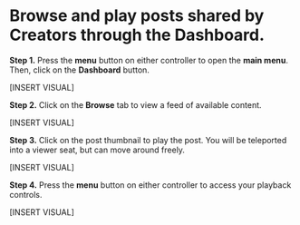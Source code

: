 # Browse and play posts shared by Creators through the Dashboard.

**Step 1.** Press the **menu** button on either controller to open the **main menu**. Then, click on the **Dashboard** button.

[INSERT VISUAL]

**Step 2.** Click on the **Browse** tab to view a feed of available content.

[INSERT VISUAL]

**Step 3.** Click on the post thumbnail to play the post.  You will be teleported into a viewer seat, but can move around freely.

[INSERT VISUAL]

**Step 4.** Press the **menu** button on either controller to access your playback controls.

[INSERT VISUAL]

